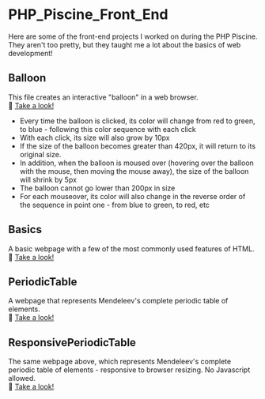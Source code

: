 # PHP_Piscine_Front_End
Here are some of the front-end projects I worked on during the PHP Piscine. They aren't too pretty, but they taught me a lot about the basics of web development!

## Balloon
This file creates an interactive "balloon" in a web browser.  
🔗 [Take a look!](https://melissaalasalmi.github.io/PHP_Piscine_HTML/Balloon/balloon.html)
- Every time the balloon is clicked, its color will change from red to green, to blue - following this color sequence with each click 
- With each click, its size will also grow by 10px
- If the size of the balloon becomes greater than 420px, it will return to its original size.
- In addition, when the balloon is moused over (hovering over the balloon with the mouse, then moving the mouse away), the size of the balloon will shrink by 5px
- The balloon cannot go lower than 200px in size
- For each mouseover, its color will also change in the reverse order of the sequence in point one - from blue to green, to red, etc

## Basics
A basic webpage with a few of the most commonly used features of HTML.  
🔗 [Take a look!](https://melissaalasalmi.github.io/PHP_Piscine_HTML/Basics/basics.html)

## PeriodicTable
A webpage that represents Mendeleev's complete periodic table of elements.  
🔗 [Take a look!](https://melissaalasalmi.github.io/PHP_Piscine_HTML/Periodic_Table/mendeleev.html)

## ResponsivePeriodicTable
The same webpage above, which represents Mendeleev's complete periodic table of elements - responsive to browser resizing. No Javascript allowed.  
🔗 [Take a look!](https://melissaalasalmi.github.io/PHP_Piscine_HTML/Responsive_Periodic_Table/responsive.html)
